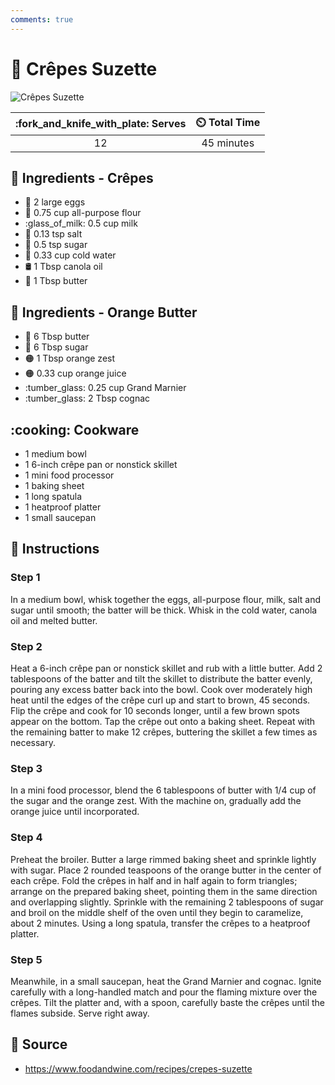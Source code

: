 ```yaml
---
comments: true
---
```

# :pancakes: Crêpes Suzette

![Crêpes Suzette](../assets/images/crêpes-suzette.jpg)

| :fork_and_knife_with_plate: Serves | :timer_clock: Total Time |
|:----------------------------------:|:-----------------------: |
| 12 | 45 minutes |

## :salt: Ingredients - Crêpes

- :egg: 2 large eggs
- :ear_of_rice: 0.75 cup all-purpose flour
- :glass_of_milk: 0.5 cup milk
- :salt: 0.13 tsp salt
- :candy: 0.5 tsp sugar
- :ice_cube: 0.33 cup cold water
- :oil_drum: 1 Tbsp canola oil
- :butter: 1 Tbsp butter

## :salt: Ingredients - Orange Butter

- :butter: 6 Tbsp butter
- :candy: 6 Tbsp sugar
- :orange_circle: 1 Tbsp orange zest
- :orange_circle: 0.33 cup orange juice
- :tumber_glass: 0.25 cup Grand Marnier
- :tumber_glass: 2 Tbsp cognac

## :cooking: Cookware

- 1 medium bowl
- 1 6-inch crêpe pan or nonstick skillet
- 1 mini food processor
- 1 baking sheet
- 1 long spatula
- 1 heatproof platter
- 1 small saucepan

## :pencil: Instructions

### Step 1

In a medium bowl, whisk together the eggs, all-purpose flour, milk, salt and sugar until smooth; the batter will be
thick. Whisk in the cold water, canola oil and melted butter.

### Step 2

Heat a 6-inch crêpe pan or nonstick skillet and rub with a little butter. Add 2 tablespoons of the batter and tilt the
skillet to distribute the batter evenly, pouring any excess batter back into the bowl. Cook over moderately high heat
until the edges of the crêpe curl up and start to brown, 45 seconds. Flip the crêpe and cook for 10 seconds longer,
until a few brown spots appear on the bottom. Tap the crêpe out onto a baking sheet. Repeat with the remaining batter
to make 12 crêpes, buttering the skillet a few times as necessary.

### Step 3

In a mini food processor, blend the 6 tablespoons of butter with 1/4 cup of the sugar and the orange zest. With the
machine on, gradually add the orange juice until incorporated.

### Step 4

Preheat the broiler. Butter a large rimmed baking sheet and sprinkle lightly with sugar. Place 2 rounded teaspoons of
the orange butter in the center of each crêpe. Fold the crêpes in half and in half again to form triangles; arrange on
the prepared baking sheet, pointing them in the same direction and overlapping slightly. Sprinkle with the remaining 2
tablespoons of sugar and broil on the middle shelf of the oven until they begin to caramelize, about 2 minutes. Using a
long spatula, transfer the crêpes to a heatproof platter.

### Step 5

Meanwhile, in a small saucepan, heat the Grand Marnier and cognac. Ignite carefully with a long-handled match and pour
the flaming mixture over the crêpes. Tilt the platter and, with a spoon, carefully baste the crêpes until the flames
subside. Serve right away.

## :link: Source

- <https://www.foodandwine.com/recipes/crepes-suzette>
